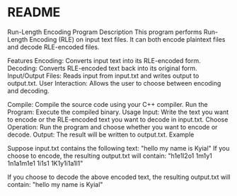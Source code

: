 # README
Run-Length Encoding Program
Description 
This program performs Run-Length Encoding (RLE) on input text files. 
It can both encode plaintext files and decode RLE-encoded files.

Features 
Encoding: Converts input text into its RLE-encoded form.
Decoding: Converts RLE-encoded text back into its original form.
Input/Output Files:
Reads input from input.txt and writes output to output.txt.
User Interaction: 
Allows the user to choose between encoding and decoding.

Compile: Compile the source code using your C++ compiler.
Run the Program: Execute the compiled binary.
Usage
Input: 
Write the text you want to encode or the RLE-encoded text you want to decode in input.txt.
Choose Operation: 
Run the program and choose whether you want to encode or decode.
Output: 
The result will be written to output.txt.
Example

Suppose input.txt contains the following text:
"hello my name is Kyial"
If you choose to encode, the resulting output.txt will contain:
"h1e1l2o1 1m1y1 1n1a1m1e1 1i1s1 1K1y1i1a1l1"

If you choose to decode the above encoded text, the resulting output.txt will contain:
"hello my name is Kyial"
